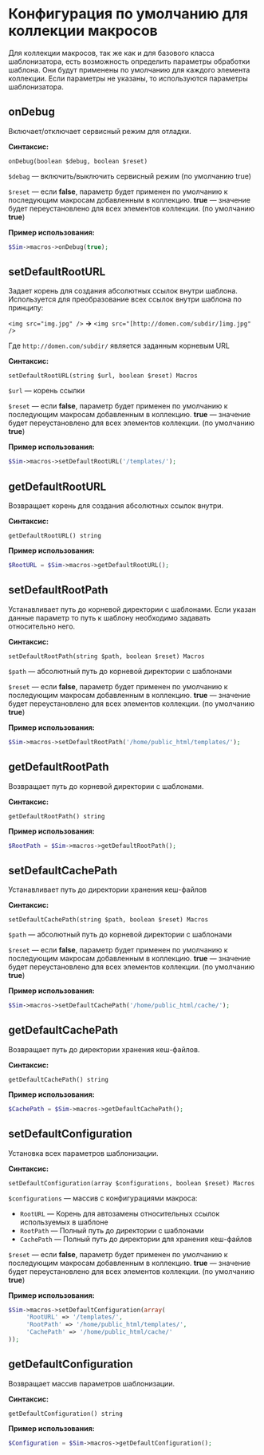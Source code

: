 # Конфигурация по умолчанию для коллекции макросов

Для коллекции макросов, так же как и для базового класса шаблонизатора, есть возможность определить параметры обработки шаблона. Они будут применены по умолчанию для каждого элемента коллекции. Если параметры не указаны, то используются параметры шаблонизатора.

## onDebug

Включает/отключает сервисный режим для отладки.

**Синтаксис:**

```text
onDebug(boolean $debug, boolean $reset)
```

`$debag` — включить/выключить сервисный режим \(по умолчанию true\)

`$reset` — если **false**, параметр будет применен по умолчанию к последующим макросам добавленным в коллекцию. **true** — значение будет переустановлено для всех элементов коллекции. \(по умолчанию **true**\)

**Пример использования:**

```php
$Sim->macros->onDebug(true);
```

## setDefaultRootURL

Задает корень для создания абсолютных ссылок внутри шаблона. Используется для преобразование всех ссылок внутри шаблона по принципу:

`<img src="img.jpg" />` **→** `<img src="[http://domen.com/subdir/]img.jpg" />`

Где `http://domen.com/subdir/` является заданным корневым URL

**Синтаксис:**

```text
setDefaultRootURL(string $url, boolean $reset) Macros
```

`$url` — корень ссылки

`$reset` — если **false**, параметр будет применен по умолчанию к последующим макросам добавленным в коллекцию. **true** — значение будет переустановлено для всех элементов коллекции. \(по умолчанию **true**\)

**Пример использования:**

```php
$Sim->macros->setDefaultRootURL('/templates/');
```

## getDefaultRootURL

Возвращает корень для создания абсолютных ссылок внутри.

**Синтаксис:**

```text
getDefaultRootURL() string
```

**Пример использования:**

```php
$RootURL = $Sim->macros->getDefaultRootURL();
```

## setDefaultRootPath

Устанавливает путь до корневой директории с шаблонами. Если указан данные параметр то путь к шаблону необходимо задавать относительно него.

**Синтаксис:**

```text
setDefaultRootPath(string $path, boolean $reset) Macros
```

`$path` — абсолютный путь до корневой директории с шаблонами

`$reset` — если **false**, параметр будет применен по умолчанию к последующим макросам добавленным в коллекцию. **true** — значение будет переустановлено для всех элементов коллекции. \(по умолчанию **true**\)

**Пример использования:**

```php
$Sim->macros->setDefaultRootPath('/home/public_html/templates/');
```

## getDefaultRootPath

Возвращает путь до корневой директории с шаблонами.

**Синтаксис:**

```text
getDefaultRootPath() string
```

**Пример использования:**

```php
$RootPath = $Sim->macros->getDefaultRootPath();
```

## setDefaultCachePath

Устанавливает путь до директории хранения кеш-файлов

**Синтаксис:**

```text
setDefaultCachePath(string $path, boolean $reset) Macros
```

`$path` — абсолютный путь до корневой директории с шаблонами

`$reset` — если **false**, параметр будет применен по умолчанию к последующим макросам добавленным в коллекцию. **true** — значение будет переустановлено для всех элементов коллекции. \(по умолчанию **true**\)

**Пример использования:**

```php
$Sim->macros->setDefaultCachePath('/home/public_html/cache/');
```

## getDefaultCachePath

Возвращает путь до директории хранения кеш-файлов.

**Синтаксис:**

```text
getDefaultCachePath() string
```

**Пример использования:**

```php
$CachePath = $Sim->macros->getDefaultCachePath();
```

## setDefaultConfiguration

Установка всех параметров шаблонизации.

**Синтаксис:**

```text
setDefaultConfiguration(array $configurations, boolean $reset) Macros
```

`$configurations` — массив с конфигурациями макроса:

* `RootURL` — Корень для автозамены относительных ссылок используемых в шаблоне
* `RootPath` — Полный путь до директории с шаблонами
* `CachePath` — Полный путь до директории для хранения кеш-файлов

`$reset` — если **false**, параметр будет применен по умолчанию к последующим макросам добавленным в коллекцию. **true** — значение будет переустановлено для всех элементов коллекции. \(по умолчанию **true**\)

**Пример использования:**

```php
$Sim->macros->setDefaultConfiguration(array(
     'RootURL' => '/templates/',
     'RootPath' => '/home/public_html/templates/',
     'CachePath' => '/home/public_html/cache/'
));
```

## getDefaultConfiguration

Возвращает массив параметров шаблонизации.

**Синтаксис:**

```text
getDefaultConfiguration() string
```

**Пример использования:**

```php
$Configuration = $Sim->macros->getDefaultConfiguration();
```

